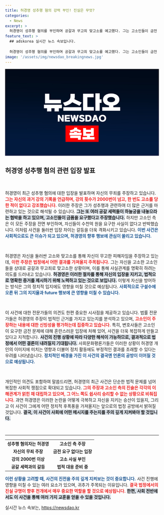 ```yaml
---
title: 허경영 성추행 혐의 강력 부인! 진실은 무엇?
categories:
  - News
excerpt: >
  허경영이 성추행 혐의를 부인하며 공갈과 무고죄 맞고소를 예고했다. 그는 고소인들이 금전 요구를 했다고 주장했고, 고소인 측은 이를 반박했다. 이 충격적인 대립의 진실은 과연 무엇일까?
feature_text: >
  ## adskorea 실시간 뉴스 속보입니다.

  허경영이 성추행 혐의를 부인하며 공갈과 무고죄 맞고소를 예고했다. 그는 고소인들이 금전 요구를 했다고 주장했고, 고소인 측은 이를 반박했다. 이 충격적인 대립의 진실은 과연 무엇일까?
image: '/assets/img/newsdao_breakingnews.jpg'
---
```


<p><img src="/assets/img/newsdao_breakingnews.jpg" alt="adskorea 속보" /></p>

<h2 data-ke-size="size26">허경영 성추행 혐의 관련 입장 발표</h2>

<p data-ke-size="size16">&nbsp;</p>

<p>허경영이 최근 성추행 혐의에 대한 입장을 발표하며 자신의 무죄를 주장하고 있습니다. <b><span style="color: #ee2323;">그는 자신의 과거 강의 기록을 언급하며, 강의 횟수가 2000번이 넘고, 한 번도 고소를 당한 적이 없다고 강조했습니다.</span></b> 이러한 주장은 그가 성추행과 관련하여 더 많은 근거를 마련하고 있는 것으로 해석될 수 있습니다. <b><span style="background-color: #21538527;">그는 또 여러 공갈 세력들이 하늘궁을 내놓으라는 협박을 하고 있으며, 고소인들이 금품을 요구했다고 주장했습니다.</span></b> 하지만 고소인 측은 이 모든 주장을 전면 부인하며, 자신들이 수천억 원을 요구한 사실이 없다고 반박했습니다. 이처럼 사건을 둘러싼 입장 차이는 갈등을 더욱 격화시키고 있습니다. <b><span style="color: #1a5490;">이번 사건은 사회적으로도 큰 이슈가 되고 있으며, 허경영의 향후 행보에 관심이 쏠리고 있습니다.</span></b></p>

<p data-ke-size="size16">&nbsp;</p>

<p>허경영은 자신을 둘러싼 고소와 맞고소를 통해 자신이 무고한 피해자임을 주장하고 있는데, <b><span style="color: #ee2323;">이런 주장은 법정에서 어떤 결과를 가져올지 주목됩니다.</span></b> 그는 자신을 고소한 고소인들을 상대로 공갈과 무고죄로 맞고소한 상황이며, 이를 통해 사실관계를 명확히 하려는 의도를 드러내고 있습니다. <b><span style="background-color: #21538527;">허경영은 이러한 절차를 통해 자신의 입장을 지키고, 법적으로 명확한 증거를 제시하기 위해 노력하고 있는 것으로 보입니다.</span></b> 이렇게 자신을 방어하는 방식은 그의 정치적 입지에도 영향을 미칠 것으로 예상됩니다. <b><span style="color: #1a5490;">사회적으로 구설수에 오른 뒤 그의 지지율과 future 행보에 큰 영향을 미칠 수 있습니다.</span></b></p>

<p data-ke-size="size16">&nbsp;</p>

<p>이 사건에 대한 전문가들의 의견도 한편 중요한 시사점을 제공하고 있습니다. 법률 전문가들은 허경영의 주장이 법적인 근거를 가지고 있는지를 분석하고 있으며, <b><span style="color: #ee2323;">고소인이 주장하는 내용에 대한 신빙성을 평가하는데 집중하고 있습니다.</span></b> 특히, 변호사들은 고소인이 요구한 금전 문제에 대해 혼란스러운 입장에 처해 있어, 사건을 더욱 복잡하게 만들고 있다고 지적합니다. <b><span style="background-color: #21538527;">사건의 진행 상황에 따라 다양한 해석이 가능하므로, 결과적으로 법정에서 어떤 결론이 내려질지 기대됩니다.</span></b> 사회문화평론가들은 이러한 상황이 허경영 개인의 이미지에 미치는 영향과 더불어 정치 활동에도 부정적인 결과를 초래할 수 있다는 우려를 나타냈습니다. <b><span style="color: #1a5490;">정치적인 배경을 가진 이 사건의 결국엔 언론의 공방이 이어질 것으로 예상됩니다.</span></b></p>

<p data-ke-size="size16">&nbsp;</p>

<p>개인적인 의견도 포함하여 말씀드리면, 허경영의 최근 사건은 단순한 법적 문제를 넘어 복잡한 사회적 쟁점으로 확대되고 있습니다. <b><span style="color: #ee2323;">그의 주장과 고소인 측의 진술은 각각의 이해관계가 얽힌 채 대립하고 있으며, 그 어느 쪽도 쉽사리 승리할 수 없는 상황으로 비춰집니다.</span></b> 과연 허경영은 이러한 논란을 어떻게 극복하고 자신을 지키는 승산이 있을지, 그리고 이 사건이 그에게 어떤 정치적 후폭풍을 가져올지는 앞으로의 법정 공방에서 밝혀질 것입니다. <b><span style="background-color: #21538527;">결국, 이 사건이 사회에 어떤 메시지를 주는지를 주의 깊게 지켜봐야 할 것입니다.</span></b></p>

<p data-ke-size="size16">&nbsp;</p>

<hr>

<table style="width: 100%; border-collapse: collapse;">
  <tr>
    <td style="text-align: center; height: 17px;"><b>성추행 혐의자는 허경영</b></td>
    <td style="text-align: center; height: 17px;"><b>고소인 측 주장</b></td>
  </tr>
  <tr>
    <td style="text-align: center; height: 17px;"><b>자신의 무죄 주장</b></td>
    <td style="text-align: center; height: 17px;"><b>금전 요구 없다는 입장</b></td>
  </tr>
  <tr>
    <td style="text-align: center; height: 17px;"><b>강의 2000번 이상</b></td>
    <td style="text-align: center; height: 17px;"><b>고소 사실 부인</b></td>
  </tr>
  <tr>
    <td style="text-align: center; height: 17px;"><b>공갈 세력과의 갈등</b></td>
    <td style="text-align: center; height: 17px;"><b>법적 대응 준비 중</b></td>
  </tr>
</table>

<p><b><span style="color: #1a5490;">이런 상황을 고려할 때, 사건의 진전을 주의 깊게 지켜보는 것이 중요합니다.</span></b> 사건 진행에 영향을 미칠 수 있는 여러 요소가 있으며, 귀추가 주목되는 이유입니다. <b><span style="color: #ee2323;">결국 법정에서의 진실 규명이 향후 전개에서 매우 중요한 역할을 할 것으로 예상됩니다.</span></b> <b><span style="background-color: #21538527;">한편, 사회 전반에서도 이 사건을 통해 여러 가지 교훈을 얻을 수 있을 것입니다.</span></b></p>
실시간 뉴스 속보는, <a href="https://newsdao.kr" rel="dofollow">https://newsdao.kr</a>


